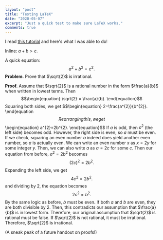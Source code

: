 ```yaml
---
layout: "post"
title: "Testing LaTeX"
date: "2020-05-07"
excerpt: "Just a quick test to make sure LaTeX works."
comments: true
---
```

I read [this tutorial](http://flennerhag.com/2017-01-14-latex/) and here's what I was able to do!

Inline: $a+b>c$.

A quick equation:
$$\begin{equation} a^2 + b^2 = c^2. \end{equation}$$
$\textbf{Problem.}$ Prove that $\sqrt{2}$ is irrational.

$\textbf{Proof.}$ Assume that $\sqrt{2}$ is a rational number in the form $\frac{a}{b}$ when written in lowest terms. Then
$$\begin{equation} \sqrt{2} = \frac{a}{b}. \end{equation}$$
Squaring both sides, we get
$$\begin{equation} 2=\frac{a^{2}}{b^{2}}. \end{equation$$ 
Rearranging this, we get
$$\begin{equation} a^{2}=2b^{2}. \end{equation}$$
If $a$ is odd, then $a^{2}$ (the left side) becomes odd. However, the right side is even, so $a$ must be even. If we check, squaring an even number $a$ indeed does yield another even number, so $a$ is actually even. We can write an even number $x$ as $x = 2y$ for some integer $y$. Then, we can also write $a$ as $a = 2c$ for some $c$. Then our equation from before, $a^{2} = 2b^{2}$ becomes
$$\begin{equation} (2c)^{2} = 2b^{2}. \end{equation}$$
Expanding the left side, we get
$$\begin{equation} 4c^{2} = 2b^{2}. \end{equation}$$
and dividing by 2, the equation becomes
$$\begin{equation} 2c^{2} = b^{2}. \end{equation}$$
By the same logic as before, $b$ must be even. If both $a$ and $b$ are even, they are both divisible by 2. Then, this contradicts our assumption that $\frac{a}{b}$ is in lowest form. Therefore, our original assumption that $\sqrt{2}$ is rational must be false. If $\sqrt{2}$ is not rational, it must be irrational. Therefore, $\sqrt{2}$ is irrational.

(A sneak peak of a future handout on proofs!)
